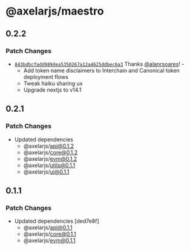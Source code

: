# @axelarjs/maestro

## 0.2.2

### Patch Changes

- [`843bdbcfadd989dea5350267a12a4625ddbec6a3`](https://github.com/axelarnetwork/axelarjs/commit/843bdbcfadd989dea5350267a12a4625ddbec6a3) Thanks [@alanrsoares](https://github.com/alanrsoares)! - 
  - Add token name disclaimers to Interchain and Canonical token deployment flows
  - Tweak haiku sharing ux
  - Upgrade nextjs to v14.1

## 0.2.1

### Patch Changes

- Updated dependencies
  - @axelarjs/api@0.1.2
  - @axelarjs/core@0.1.2
  - @axelarjs/evm@0.1.2
  - @axelarjs/utils@0.1.1
  - @axelarjs/ui@0.1.1

## 0.1.1

### Patch Changes

- Updated dependencies [ded7e8f]
  - @axelarjs/api@0.1.1
  - @axelarjs/core@0.1.1
  - @axelarjs/evm@0.1.1
